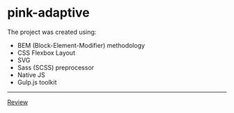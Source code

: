 # pink-adaptive

The project was created using:
* BEM (Block-Element-Modifier) methodology
* CSS Flexbox Layout
* SVG
* Sass (SCSS) preprocessor
* Native JS
* Gulp.js toolkit

- - - -

[Review](https://ozz-rjq.github.io/pink-adaptive/)
